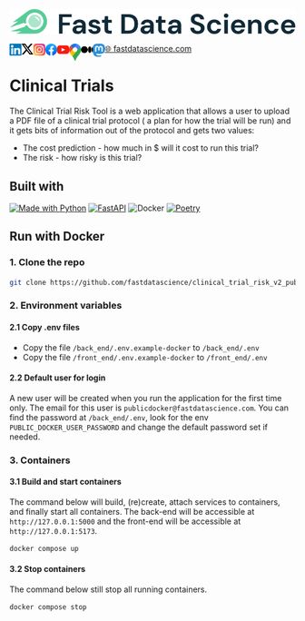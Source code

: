 ![Fast Data Science logo](https://raw.githubusercontent.com/fastdatascience/brand/main/primary_logo.svg)

<a href="https://fastdatascience.com"><span align="left">🌐 fastdatascience.com</span></a>
<a href="https://www.linkedin.com/company/fastdatascience/"><img align="left" src="https://raw.githubusercontent.com//harmonydata/.github/main/profile/linkedin.svg" alt="Fast Data Science | LinkedIn" width="21px"/></a>
<a href="https://twitter.com/fastdatascienc1"><img align="left" src="https://raw.githubusercontent.com//harmonydata/.github/main/profile/x.svg" alt="Fast Data Science | X" width="21px"/></a>
<a href="https://www.instagram.com/fastdatascience/"><img align="left" src="https://raw.githubusercontent.com//harmonydata/.github/main/profile/instagram.svg" alt="Fast Data Science | Instagram" width="21px"/></a>
<a href="https://www.facebook.com/fastdatascienceltd"><img align="left" src="https://raw.githubusercontent.com//harmonydata/.github/main/profile/fb.svg" alt="Fast Data Science | Facebook" width="21px"/></a>
<a href="https://www.youtube.com/channel/UCLPrDH7SoRT55F6i50xMg5g"><img align="left" src="https://raw.githubusercontent.com//harmonydata/.github/main/profile/yt.svg" alt="Fast Data Science | YouTube" width="21px"/></a>
<a href="https://g.page/fast-data-science"><img align="left" src="https://raw.githubusercontent.com//harmonydata/.github/main/profile/google.svg" alt="Fast Data Science | Google" width="21px"/></a>
<a href="https://medium.com/fast-data-science"><img align="left" src="https://raw.githubusercontent.com//harmonydata/.github/main/profile/medium.svg" alt="Fast Data Science | Medium" width="21px"/></a>
<a href="https://mastodon.social/@fastdatascience"><img align="left" src="https://raw.githubusercontent.com//harmonydata/.github/main/profile/mastodon.svg" alt="Fast Data Science | Mastodon" width="21px"/></a>

# Clinical Trials

The Clinical Trial Risk Tool is a web application that allows a user to upload a PDF file of a clinical trial protocol (
a plan for how the trial will be run) and it gets bits of information out of the protocol and gets two values:

* The cost prediction - how much in $ will it cost to run this trial?
* The risk - how risky is this trial?

## Built with

[![Made with Python](https://img.shields.io/badge/Python-3.11-blue?logo=python&logoColor=white)](https://python.org) [![FastAPI](https://img.shields.io/badge/FastAPI-%5E0.100-009688?style=flat&logo=fastapi&logoColor=009688&link=https://fastapi.tiangolo.com/)](https://fastapi.tiangolo.com/) ![Docker](https://img.shields.io/badge/Docker-gray?style=flat&logo=docker&logoColor=2496ED) [![Poetry](https://img.shields.io/badge/Poetry-gray?style=flat&logo=poetry&link=https://python-poetry.org/)](https://python-poetry.org/)

## Run with Docker

### 1. Clone the repo

```bash
git clone https://github.com/fastdatascience/clinical_trial_risk_v2_public
```

### 2. Environment variables

#### 2.1 Copy .env files

* Copy the file `/back_end/.env.example-docker` to `/back_end/.env`
* Copy the file `/front_end/.env.example-docker` to `/front_end/.env`

#### 2.2 Default user for login

A new user will be created when you run the application for the first time only.
The email for this user is `publicdocker@fastdatascience.com`.
You can find the password at `/back_end/.env`, look for the env `PUBLIC_DOCKER_USER_PASSWORD` and change the default
password set if needed.

### 3. Containers

#### 3.1 Build and start containers

The command below will build, (re)create, attach services to containers, and finally start all containers. The
back-end will be accessible at `http://127.0.0.1:5000` and the front-end will be accessible at `http://127.0.0.1:5173`.

```bash
docker compose up
```

#### 3.2 Stop containers

The command below still stop all running containers.

```bash
docker compose stop
```